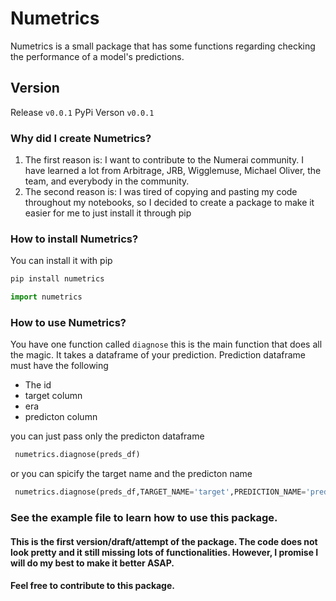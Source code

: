 # Numetrics

Numetrics is a small package that has some functions regarding checking the performance of a model's predictions.

## Version

Release `v0.0.1`
PyPi Verson `v0.0.1`

### Why did I create Numetrics?
1. The first reason is: I want to contribute to the Numerai community. I have learned a lot from Arbitrage, JRB, Wigglemuse, Michael Oliver, the team, and everybody in the community. 
2. The second reason is: I was tired of copying and pasting my code throughout my notebooks, so I decided to create a package to make it easier for me to just install it through pip

### How to install Numetrics?

You can install it with pip

```python
pip install numetrics
```

```python
import numetrics
```

### How to use Numetrics?
You have one function called ` diagnose ` this is the main function that does all the magic.
It takes a dataframe of your prediction. Prediction dataframe must have the following
- The id
- target column
- era
- predicton column

you can just pass only the predicton dataframe 
```python
 numetrics.diagnose(preds_df)
 ```

or you can spicify the target name and the predicton name 
```python
 numetrics.diagnose(preds_df,TARGET_NAME='target',PREDICTION_NAME='prediction_kazutsugi')
 ```


### See the example file to learn how to use this package.

#### This is the first version/draft/attempt of the package. The code does not look pretty and it still missing lots of functionalities. However, I promise I will do my best to make it better ASAP. 

#### Feel free to contribute to this package.
